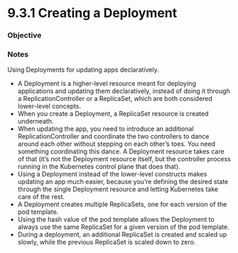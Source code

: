 # 9.3.1 Creating a Deployment

### Objective

### Notes
Using Deployments for updating apps declaratively.

* A Deployment is a higher-level resource meant for deploying applications and updating them declaratively, instead of doing it through a ReplicationController or a ReplicaSet, which are both considered lower-level concepts.
* When you create a Deployment, a ReplicaSet resource is created underneath.
* When updating the app, you need to introduce an additional ReplicationController and coordinate the two controllers to dance around each other without stepping on each other’s toes. You need something coordinating this dance. A Deployment resource takes care of that (it’s not the Deployment resource itself, but the controller process running in the Kubernetes control plane that does that).
* Using a Deployment instead of the lower-level constructs makes updating an app much easier, because you’re defining the desired state through the single Deployment resource and letting Kubernetes take care of the rest.
* A Deployment creates multiple ReplicaSets, one for each version of the pod template.
* Using the hash value of the pod template allows the Deployment to always use the same ReplicaSet for a given version of the pod template.
* During a deployment, an additional ReplicaSet is created and scaled up slowly, while the previous ReplicaSet is scaled down to zero.

